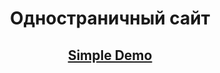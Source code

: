 <h1 align = "center" >Одностраничный сайт</h1>
<h2 align = "center">
    <a href = "https://snekzip.github.io/BEM-landing_page/">Simple Demo</a>
</h2>
